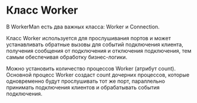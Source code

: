 # Класс Worker
В WorkerMan есть два важных класса: Worker и Connection.

Класс Worker используется для прослушивания портов и может устанавливать обратные вызовы для событий подключения клиента, получения сообщения от подключения и отключения подключения, тем самым обеспечивая обработку бизнес-логики.

Можно установить количество процессов Worker (атрибут count). Основной процесс Worker создаст count дочерних процессов, которые одновременно будут прослушивать тот же порт, параллельно принимать подключения клиентов и обрабатывать события подключения.

